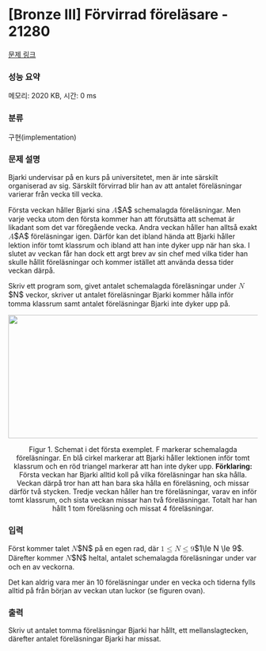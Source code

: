 # [Bronze III] Förvirrad föreläsare - 21280 

[문제 링크](https://www.acmicpc.net/problem/21280) 

### 성능 요약

메모리: 2020 KB, 시간: 0 ms

### 분류

구현(implementation)

### 문제 설명

<p>Bjarki undervisar på en kurs på universitetet, men är inte särskilt organiserad av sig. Särskilt förvirrad blir han av att antalet föreläsningar varierar från vecka till vecka.</p>

<p>Första veckan håller Bjarki sina <mjx-container class="MathJax" jax="CHTML" style="font-size: 109%; position: relative;"><mjx-math class="MJX-TEX" aria-hidden="true"><mjx-mi class="mjx-i"><mjx-c class="mjx-c1D434 TEX-I"></mjx-c></mjx-mi></mjx-math><mjx-assistive-mml unselectable="on" display="inline"><math xmlns="http://www.w3.org/1998/Math/MathML"><mi>A</mi></math></mjx-assistive-mml><span aria-hidden="true" class="no-mathjax mjx-copytext">$A$</span></mjx-container> schemalagda föreläsningar. Men varje vecka utom den första kommer han att förutsätta att schemat är likadant som det var föregående vecka. Andra veckan håller han alltså exakt <mjx-container class="MathJax" jax="CHTML" style="font-size: 109%; position: relative;"><mjx-math class="MJX-TEX" aria-hidden="true"><mjx-mi class="mjx-i"><mjx-c class="mjx-c1D434 TEX-I"></mjx-c></mjx-mi></mjx-math><mjx-assistive-mml unselectable="on" display="inline"><math xmlns="http://www.w3.org/1998/Math/MathML"><mi>A</mi></math></mjx-assistive-mml><span aria-hidden="true" class="no-mathjax mjx-copytext">$A$</span></mjx-container> föreläsningar igen. Därför kan det ibland hända att Bjarki håller lektion inför tomt klassrum och ibland att han inte dyker upp när han ska. I slutet av veckan får han dock ett argt brev av sin chef med vilka tider han skulle hållit föreläsningar och kommer istället att använda dessa tider veckan därpå. </p>

<p>Skriv ett program som, givet antalet schemalagda föreläsningar under <mjx-container class="MathJax" jax="CHTML" style="font-size: 109%; position: relative;"><mjx-math class="MJX-TEX" aria-hidden="true"><mjx-mi class="mjx-i"><mjx-c class="mjx-c1D441 TEX-I"></mjx-c></mjx-mi></mjx-math><mjx-assistive-mml unselectable="on" display="inline"><math xmlns="http://www.w3.org/1998/Math/MathML"><mi>N</mi></math></mjx-assistive-mml><span aria-hidden="true" class="no-mathjax mjx-copytext">$N$</span></mjx-container> veckor, skriver ut antalet föreläsningar Bjarki kommer hålla inför tomma klassrum samt antalet föreläsningar Bjarki inte dyker upp på.</p>

<p style="text-align: center;"><img alt="" src="https://upload.acmicpc.net/a42b4005-f57d-413c-a250-d96a942ecc84/-/preview/" style="width: 660px; height: 249px;"></p>

<p style="text-align: center;">Figur 1. Schemat i det första exemplet. F markerar schemalagda föreläsningar. En blå cirkel markerar att Bjarki håller lektionen inför tomt klassrum och en röd triangel markerar att han inte dyker upp. <strong>Förklaring:</strong> Första veckan har Bjarki alltid koll på vilka föreläsningar han ska hålla. Veckan därpå tror han att han bara ska hålla en föreläsning, och missar därför två stycken. Tredje veckan håller han tre föreläsningar, varav en inför tomt klassrum, och sista veckan missar han två föreläsningar. Totalt har han hållt 1 tom föreläsning och missat 4 föreläsningar.</p>

### 입력 

 <p>Först kommer talet <mjx-container class="MathJax" jax="CHTML" style="font-size: 109%; position: relative;"><mjx-math class="MJX-TEX" aria-hidden="true"><mjx-mi class="mjx-i"><mjx-c class="mjx-c1D441 TEX-I"></mjx-c></mjx-mi></mjx-math><mjx-assistive-mml unselectable="on" display="inline"><math xmlns="http://www.w3.org/1998/Math/MathML"><mi>N</mi></math></mjx-assistive-mml><span aria-hidden="true" class="no-mathjax mjx-copytext">$N$</span></mjx-container> på en egen rad, där <mjx-container class="MathJax" jax="CHTML" style="font-size: 109%; position: relative;"><mjx-math class="MJX-TEX" aria-hidden="true"><mjx-mn class="mjx-n"><mjx-c class="mjx-c31"></mjx-c></mjx-mn><mjx-mo class="mjx-n" space="4"><mjx-c class="mjx-c2264"></mjx-c></mjx-mo><mjx-mi class="mjx-i" space="4"><mjx-c class="mjx-c1D441 TEX-I"></mjx-c></mjx-mi><mjx-mo class="mjx-n" space="4"><mjx-c class="mjx-c2264"></mjx-c></mjx-mo><mjx-mn class="mjx-n" space="4"><mjx-c class="mjx-c39"></mjx-c></mjx-mn></mjx-math><mjx-assistive-mml unselectable="on" display="inline"><math xmlns="http://www.w3.org/1998/Math/MathML"><mn>1</mn><mo>≤</mo><mi>N</mi><mo>≤</mo><mn>9</mn></math></mjx-assistive-mml><span aria-hidden="true" class="no-mathjax mjx-copytext">$1\le N \le 9$</span></mjx-container>. Därefter kommer <mjx-container class="MathJax" jax="CHTML" style="font-size: 109%; position: relative;"><mjx-math class="MJX-TEX" aria-hidden="true"><mjx-mi class="mjx-i"><mjx-c class="mjx-c1D441 TEX-I"></mjx-c></mjx-mi></mjx-math><mjx-assistive-mml unselectable="on" display="inline"><math xmlns="http://www.w3.org/1998/Math/MathML"><mi>N</mi></math></mjx-assistive-mml><span aria-hidden="true" class="no-mathjax mjx-copytext">$N$</span></mjx-container> heltal, antalet schemalagda föreläsningar under var och en av veckorna.</p>

<p>Det kan aldrig vara mer än 10 föreläsningar under en vecka och tiderna fylls alltid på från början av veckan utan luckor (se figuren ovan). </p>

### 출력 

 <p>Skriv ut antalet tomma föreläsningar Bjarki har hållt, ett mellanslagtecken, därefter antalet föreläsningar Bjarki har missat.</p>

